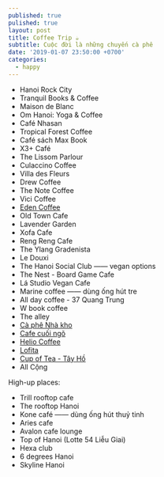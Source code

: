 ```yaml
---
published: true
pulished: true
layout: post
title: Coffee Trip ☕️
subtitle: Cuộc đời là những chuyến cà phê
date: '2019-01-07 23:50:00 +0700'
categories:
  - happy
---
```

- Hanoi Rock City
- Tranquil Books & Coffee
- Maison de Blanc
- Om Hanoi: Yoga & Coffee
- Café Nhasan
- Tropical Forest Coffee
- Café sách Max Book
- X3+ Café
- The Lissom Parlour
- Culaccino Coffee
- Villa des Fleurs
- Drew Coffee
- The Note Coffee
- Vici Coffee
- [Eden Coffee](https://www.foody.vn/ha-noi/eden-coffee)
- Old Town Cafe
- Lavender Garden
- Xofa Cafe 
- Reng Reng Cafe
- The Ylang Gradenista
- Le Douxi
- The Hanoi Social Club —— vegan options
- The Nest - Board Game Cafe
- Lá Studio Vegan Cafe
- Marine coffee —— dùng ống hút tre
- All day coffee - 37 Quang Trung
- W book coffee
- The alley
- [Cà phê Nhà kho](https://viewdao.net/ca-phe-nha-kho-o-599-de-la-thanh-p1604.html?fbclid=IwAR07a90fyaERVl6eD18mUJojCGWYwKLs0EAWco9uR_zg6AUtM_QcpGxEBuU)
- [Cafe cuối ngõ](https://www.foody.vn/ha-noi/cafe-cuoi-ngo-cau-giay?fbclid=IwAR2CMY6ds_kRsqXLM1iHFX-PFyiIYTex6AlFgZcI91eBejywRS5kElwWWj0)
- [Helio Coffee](https://www.foody.vn/ha-noi/helio-coffee-ba-trieu)
- [Lofita](https://www.foody.vn/ha-noi/lofita-healthy-drinks-foods/album-khong-gian)
- [Cup of Tea - Tây Hồ](https://www.foody.vn/ha-noi/cup-of-tea-nguyen-dinh-thi)
- All Cộng

High-up places:
- Trill rooftop cafe
- The rooftop Hanoi
- Kone café —— dùng ống hút thuỷ tinh
- Aries cafe
- Avalon cafe lounge
- Top of Hanoi (Lotte 54 Liễu Giai)
- Hexa club
- 6 degrees Hanoi
- Skyline Hanoi